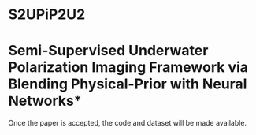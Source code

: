 # S2UPiP2U2
Semi-Supervised Underwater Polarization Imaging Framework via Blending Physical-Prior with Neural Networks*
====

Once the paper is accepted, the code and dataset will be made available.

